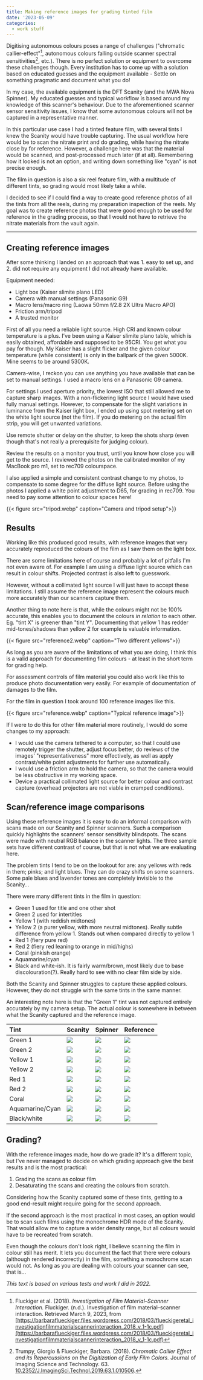 ```yaml
---
title: Making reference images for grading tinted film
date: '2023-05-09'
categories: 
  - work stuff
---
```


Digitising autonomous colours poses a range of challenges ("chromatic callier-effect"[^1], autonomous colours falling outside scanner spectral sensitivities[^2], etc.).
There is no perfect solution or equipment to overcome these challenges though.
Every institution has to come up with a solution based on educated guesses and the equipment available - Settle on something pragmatic and document what you do!

In my case, the available equipment is the DFT Scanity (and the MWA Nova Spinner). 
My educated guesses and typical workflow is based around my knowledge of this scanner's behaviour. 
Due to the aforementioned scanner sensor sensitivity issues, I know that some autonomous colours will not be captured in a representative manner. 

In this particular use case I had a tinted feature film, with several tints I knew the Scanity would have trouble capturing. 
The usual workflow here would be to scan the nitrate print and do grading, while having the nitrate close by for reference. 
However, a challenge here was that the material would be scanned, and post-processed much later (if at all). 
Remembering how it looked is not an option, and writing down something like "cyan" is not precise enough.

The film in question is also a six reel feature film, with a multitude of different tints, so grading would most likely take a while. 

I decided to see if I could find a way to create good reference photos of all the tints from all the reels, during my preparation inspection of the reels. 
My goal was to create reference photos that were good enough to be used for reference in the grading process, so that I would not have to retrieve the nitrate materials from the vault again.

---
 
## Creating reference images
After some thinking I landed on an approach that was 1. easy to set up, and 2. did not require any equipment I did not already have available.

Equipment needed:
- Light box (Kaiser slimite plano LED)
- Camera with manual settings (Panasonic G9)
- Macro lens/macro ring (Laowa 50mm f/2.8 2X Ultra Macro APO)
- Friction arm/tripod
- A trusted monitor

First of all you need a reliable light source. 
High CRI and known colour temperature is a plus. 
I’ve been using a Kaiser slimite plano table, which is easily obtained, affordable and supposed to be 95CRI. 
You get what you pay for though. 
My Kaiser has a slight flicker and the given colour temperature (while consistent) is only in the ballpark of the given 5000K. 
Mine seems to be around 5300K. 
 
Camera-wise, I reckon you can use anything you have available that can be set to manual settings. 
I used a macro lens on a Panasonic G9 camera. 

For settings I used aperture priority, the lowest ISO that still allowed me to capture  sharp images. 
With a non-flickering light source I would have used fully manual settings. 
However, to compensate for the slight variations in luminance from the Kaiser light box, I ended up using spot metering set on the white light source (not the film). 
If you do metering on the actual film strip, you will get unwanted variations. 

Use remote shutter or delay on the shutter, to keep the shots sharp (even though that's not really a prerequisite for judging colour).
 
Review the results on a monitor you trust, until you know how close you will get to the source. 
I reviewed the photos on the calibrated monitor of my MacBook pro m1, set to rec709 colourspace. 

I also applied a simple and consistent contrast change to my photos, to compensate to some degree for the diffuse light source. 
Before using the photos I applied a white point adjustment to D65, for grading in rec709. 
You need to pay some attention to colour spaces here!


{{< figure src="tripod.webp" caption="Camera and tripod setup">}}

## Results
Working like this produced good results, with reference images that very accurately reproduced the colours of the film as I saw them on the light box. 

There are some limitations here of course and probably a lot of pitfalls I'm not even aware of. 
For example I am using a diffuse light source which can result in colour shifts. 
Projected contrast is also left to guesswork. 

However, without a collimated light source I will just have to accept these limitations. 
I still assume the reference image represent the colours much more accurately than our scanners capture them. 

Another thing to note here is that, while the colours might not be 100% accurate, this enables you to document the colours *in relation* to each other. 
Eg. "tint X" is greener than "tint Y". 
Documenting that yellow 1 has redder mid-tones/shadows than yellow 2 for example is valuable information. 

{{< figure src="reference2.webp" caption="Two different yellows">}}

As long as you are aware of the limitations of what you are doing, I think this is a valid approach for documenting film colours - at least in the short term for grading help.

For assessment controls of film material you could also work like this to produce photo documentation very easily. 
For example of documentation of damages to the film. 

For the film in question I took around 100 reference images like this.

{{< figure src="reference.webp" caption="Typical reference image">}}

If I were to do this for other film material more routinely, I would do some changes to my approach:
- I would use the camera tethered to a computer, so that I could use remotely trigger the shutter, adjust focus better, do reviews of the images' "representativeness" more effectively, as well as apply contrast/white point adjustments for further use automatically.
- I would use a friction arm to hold the camera, so that the camera would be less obstructive in my working space.
- Device a practical collimated light source for better colour and contrast capture (overhead projectors are not viable in cramped conditions). 

## Scan/reference image comparisons

Using these reference images it is easy to do an informal comparison with scans made on our Scanity and Spinner scanners. 
Such a comparison quickly highlights the scanners' sensor sensitivity blindspots. 
The scans were made with neutral RGB balance in the scanner lights. 
The three sample sets have different contrast of course, but that is not what we are evaluating here.
 
The problem tints I tend to be on the lookout for are: any yellows with reds in them; pinks; and light blues. They can do crazy shifts on some scanners. 
Some pale blues and lavender tones are completely invisible to the Scanity…

There were many different tints in the film in question:
- Green 1 used for title and one other shot
- Green 2 used for intertitles
- Yellow 1 (with reddish midtones)
- Yellow 2 (a purer yellow, with more neutral midtones). 
Really subtle difference from yellow 1. 
Stands out when compared directly to yellow 1
- Red 1 (fiery pure red)
- Red 2 (fiery red leaning to orange in mid/highs)
- Coral (pinkish orange)
- Aquamarine/cyan
- Black and white-ish. 
It is fairly warm/brown, most likely due to base discolouration(?). 
Really hard to see with no clear film side by side.

Both the Scanity and Spinner struggles to capture these applied colours. 
However, they do not struggle with the same tints in the same manner. 

An interesting note here is that the "Green 1" tint was not captured entirely accurately by my camera setup. 
The actual colour is somewhere in between what the Scanity captured and the reference image.

| Tint | Scanity | Spinner | Reference |
|:--|:--|:--|:--|
| Green 1 | ![](scanity-green-1.webp) | ![](spinner-green-1.webp) | ![](ref-green-1.webp) |
| Green 2 | ![](scanity-green-2.webp) | ![](spinner-green-2.webp) | ![](ref-green-2.webp) |
| Yellow 1 | ![](scanity-yellow-1.webp) | ![](spinner-yellow-1.webp) | ![](ref-yellow-1.webp) |
| Yellow 2 | ![](scanity-yellow-2.webp) | ![](spinner-yellow-2.webp) | ![](ref-yellow-2.webp) |
| Red 1 | ![](scanity-red-1.webp) | ![](spinner-red-1.webp) | ![](ref-red-1.webp) |
| Red 2 | ![](scanity-red-2.webp) | ![](spinner-red-2.webp) | ![](ref-red-2.webp) |
| Coral | ![](scanity-coral-1.webp) | ![](spinner-coral-1.webp) | ![](ref-coral-1.webp) |
| Aquamarine/Cyan | ![](scanity-cyan-1.webp) | ![](spinner-cyan-1.webp) | ![](ref-cyan-1.webp) |
| Black/white | ![](scanity-bw-1.webp) | ![](spinner-bw-1.webp) | ![](ref-bw-1.webp) |

## Grading?
With the reference images made, how do we grade it? It's a different topic, but I've never managed to decide on which grading approach give the best results and is the most practical: 

1. Grading the scans as colour film 
2. Desaturating the scans and creating the colours from scratch.

Considering how the Scanity captured some of these tints, getting to a good end-result might require going for the second approach. 

If the second approach is the most practical in most cases, an option would be to scan such films using the monochrome HDR mode of the Scanity. 
That would allow me to capture a wider density range, but all colours would have to be recreated from scratch.

Even though the colours don't look right, I believe scanning the film in colour still has merit. 
It lets you document the fact that there were colours (although rendered incorrectly) in the film, something a monochrome scan would not. 
As long as you are dealing with colours your scanner can see, that is...

*This text is based on various tests and work I did in 2022.*

[^1]: Fluckiger et al. (2018). *Investigation of Film Material–Scanner Interaction.* Fluckiger. (n.d.). Investigation of film material–scanner interaction. Retrieved March 9, 2023, from [https://barbaraflueckiger.files.wordpress.com/2018/03/flueckigeretal_investigationfilmmaterialscannerinteraction_2018_v_1-1c.pdf](https://barbaraflueckiger.files.wordpress.com/2018/03/flueckigeretal_investigationfilmmaterialscannerinteraction_2018_v_1-1c.pdf)
[^2]: Trumpy, Giorgio & Flueckiger, Barbara. (2018). *Chromatic Callier Effect and its Repercussions on the Digitization of Early Film Colors.* Journal of Imaging Science and Technology. 63. [10.2352/J.ImagingSci.Technol.2019.63.1.010506](https://www.researchgate.net/publication/327937633_Chromatic_Callier_Effect_and_its_Repercussions_on_the_Digitization_of_Early_Film_Colors).
